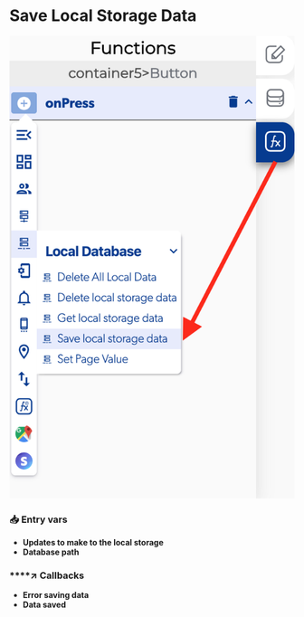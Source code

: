 # Save Local Storage Data

![](../../../.gitbook/assets/captura-de-pantalla-2020-02-10-a-la-s-11.59.02.png)



### 📥 Entry vars <a id="entry-vars"></a>

* **Updates to make to the local storage**
* **Database path**

### \*\*\*\*↗ **Callbacks**

* **Error saving data**
* **Data saved**

###  <a id="entry-vars"></a>

